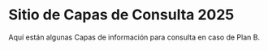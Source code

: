 # Sitio de Capas de Consulta 2025
Aquí están algunas Capas de información para consulta en caso de Plan B.

